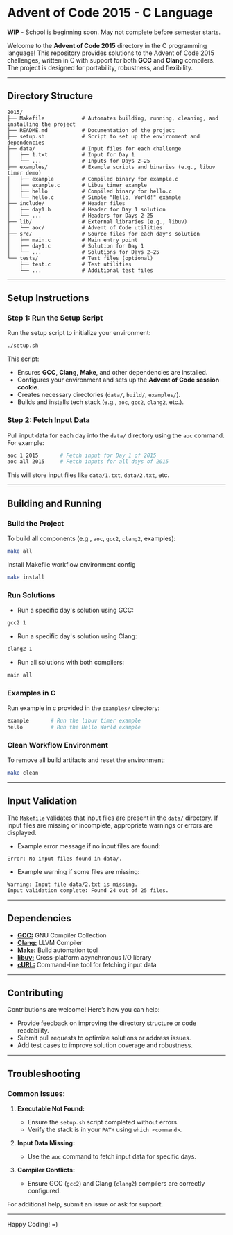 # Advent of Code 2015 - C Language

**WIP** - School is beginning soon. May not complete before semester starts.

Welcome to the **Advent of Code 2015** directory in the C programming language! This repository provides solutions to the Advent of Code 2015 challenges, written in C with support for both **GCC** and **Clang** compilers. The project is designed for portability, robustness, and flexibility.

---

## Directory Structure

```plaintext
2015/
├── Makefile            # Automates building, running, cleaning, and installing the project
├── README.md           # Documentation of the project
├── setup.sh            # Script to set up the environment and dependencies
├── data/               # Input files for each challenge
│   ├── 1.txt           # Input for Day 1
│   └── ...             # Inputs for Days 2–25
├── examples/           # Example scripts and binaries (e.g., libuv timer demo)
│   ├── example         # Compiled binary for example.c
│   ├── example.c       # Libuv timer example
│   ├── hello           # Compiled binary for hello.c
│   └── hello.c         # Simple "Hello, World!" example
├── include/            # Header files
│   ├── day1.h          # Header for Day 1 solution
│   └── ...             # Headers for Days 2–25
├── lib/                # External libraries (e.g., libuv)
│   └── aoc/            # Advent of Code utilities
├── src/                # Source files for each day's solution
│   ├── main.c          # Main entry point
│   ├── day1.c          # Solution for Day 1
│   └── ...             # Solutions for Days 2–25
└── tests/              # Test files (optional)
    ├── test.c          # Test utilities
    └── ...             # Additional test files
```

---

## Setup Instructions

### Step 1: Run the Setup Script

Run the setup script to initialize your environment:

```bash
./setup.sh
```

This script:
- Ensures **GCC**, **Clang**, **Make**, and other dependencies are installed.
- Configures your environment and sets up the **Advent of Code session cookie**.
- Creates necessary directories (`data/`, `build/`, `examples/`).
- Builds and installs tech stack (e.g., `aoc`, `gcc2`, `clang2`, etc.).

### Step 2: Fetch Input Data

Pull input data for each day into the `data/` directory using the `aoc` command. For example:

```bash
aoc 1 2015       # Fetch input for Day 1 of 2015
aoc all 2015     # Fetch inputs for all days of 2015
```

This will store input files like `data/1.txt`, `data/2.txt`, etc.

---

## Building and Running

### Build the Project

To build all components (e.g., `aoc`, `gcc2`, `clang2`, examples):

```bash
make all
```
Install Makefile workflow environment config

```bash
make install
```

### Run Solutions

- Run a specific day's solution using GCC:

```bash
gcc2 1
```

- Run a specific day's solution using Clang:

```bash
clang2 1
```

- Run all solutions with both compilers:

```bash
main all
```

### Examples in C

Run example in c provided in the `examples/` directory:

```bash
example       # Run the libuv timer example
hello         # Run the Hello World example
```

### Clean Workflow Environment

To remove all build artifacts and reset the environment:

```bash
make clean
```

---

## Input Validation

The `Makefile` validates that input files are present in the `data/` directory. If input files are missing or incomplete, appropriate warnings or errors are displayed.

- Example error message if no input files are found:

```plaintext
Error: No input files found in data/.
```

- Example warning if some files are missing:

```plaintext
Warning: Input file data/2.txt is missing.
Input validation complete: Found 24 out of 25 files.
```

---

## Dependencies

- [**GCC:**](https://gcc.gnu.org/onlinedocs/) GNU Compiler Collection
- [**Clang:**](https://clang.llvm.org/docs/index.html) LLVM Compiler
- [**Make:**](https://www.gnu.org/software/make/manual/make.html) Build automation tool
- [**libuv:**](https://libuv.org/) Cross-platform asynchronous I/O library
- [**cURL:**](https://curl.se/docs/manpage.html) Command-line tool for fetching input data

---

## Contributing

Contributions are welcome! Here’s how you can help:
- Provide feedback on improving the directory structure or code readability.
- Submit pull requests to optimize solutions or address issues.
- Add test cases to improve solution coverage and robustness.

---

## Troubleshooting

### Common Issues:
1. **Executable Not Found:**
   - Ensure the `setup.sh` script completed without errors.
   - Verify the stack is in your `PATH` using `which <command>`.

2. **Input Data Missing:**
   - Use the `aoc` command to fetch input data for specific days.

3. **Compiler Conflicts:**
   - Ensure GCC (`gcc2`) and Clang (`clang2`) compilers are correctly configured.

For additional help, submit an issue or ask for support.

---

Happy Coding! =)
